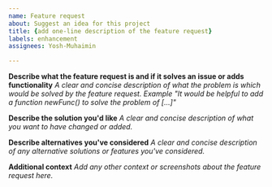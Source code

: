 ```yaml
---
name: Feature request
about: Suggest an idea for this project
title: {add one-line description of the feature request}
labels: enhancement
assignees: Yosh-Muhaimin

---
```


**Describe what the feature request is and if it solves an issue or adds functionality**
_A clear and concise description of what the problem is which would be solved by the feature request. Example "It would be helpful to add a function newFunc() to solve the problem of [...]"_

**Describe the solution you'd like**
_A clear and concise description of what you want to have changed or added._

**Describe alternatives you've considered**
_A clear and concise description of any alternative solutions or features you've considered._

**Additional context**
_Add any other context or screenshots about the feature request here._
